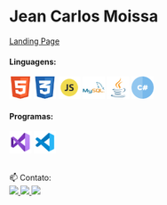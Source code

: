 <div float="left">

# Jean Carlos Moissa 
 
<div>
<!--
<h3>💻Conhecimento:</h3>
<h4>Formação:</h4>
<img src="https://github.com/jeanmoissa/jeanmoissa/blob/main/files/unc.png" width="40" margin-left="5px">
<img src="https://github.com/jeanmoissa/jeanmoissa/blob/main/files/stackx.png" width="40" margin-left="5px">
-->

 <a href="https://jeanmoissa.github.io/landing_page/">Landing Page<a>
 
<h4>Linguagens:</h4>
<img src="https://github.com/jeanmoissa/jeanmoissa/blob/main/files/html.png" width="40" margin-left="5px">
<img src="https://github.com/jeanmoissa/jeanmoissa/blob/main/files/css.png" width="40" margin-left="5px">
<img src="https://github.com/jeanmoissa/jeanmoissa/blob/main/files/javascript.png" width="40" margin-left="5px">
<img src="https://github.com/jeanmoissa/jeanmoissa/blob/main/files/mysql.png" width="40" margin-left="5px">
<img src="https://github.com/jeanmoissa/jeanmoissa/blob/main/files/java.png" width="40" margin-left="5px">
<img src="https://github.com/jeanmoissa/jeanmoissa/blob/main/files/hashtag.png" width="40" margin-left="5px">
<h4> Programas:</h4>
 <img src="https://github.com/jeanmoissa/jeanmoissa/blob/main/files/vs.png" width="40" margin-left="5px">
 <img src="https://github.com/jeanmoissa/jeanmoissa/blob/main/files/vscode.png" width="40" margin-left="5px">
</div>
<div><br>
 
📫 Contato:<br>
<a href="https://www.linkedin.com/in/jeancarlosmoissa" target="_blank">
 <img src="https://img.shields.io/badge/-LinkedIn-%230077B5?style=for-the-badge&logo=linkedin&logoColor=white" target="_blank">
</a> 
<a href="https://instagram.com/jean_moissa" target="_blank">
 <img src="https://img.shields.io/badge/-Instagram-%23E4405F?style=for-the-badge&logo=instagram&logoColor=white" target="_blank">
</a> 
<a href = "mailto:jeanmoissa@gmail.com">
 <img src="https://img.shields.io/badge/-Gmail-%23333?style=for-the-badge&logo=gmail&logoColor=white" target="_blank">
</a> 
</div>
</div>


